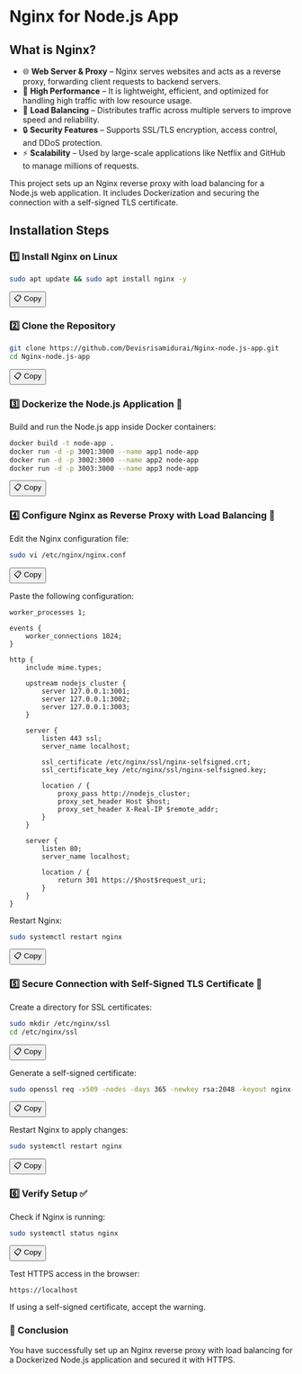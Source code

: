 #  Nginx for Node.js App 

## What is Nginx?
- 🌐 **Web Server & Proxy** – Nginx serves websites and acts as a reverse proxy, forwarding client requests to backend servers.  
- 🚀 **High Performance** – It is lightweight, efficient, and optimized for handling high traffic with low resource usage.  
- 🔄 **Load Balancing** – Distributes traffic across multiple servers to improve speed and reliability.  
- 🔒 **Security Features** – Supports SSL/TLS encryption, access control, and DDoS protection.  
- ⚡ **Scalability** – Used by large-scale applications like Netflix and GitHub to manage millions of requests.

This project sets up an Nginx reverse proxy with load balancing for a Node.js web application. It includes Dockerization and securing the connection with a self-signed TLS certificate.

##  Installation Steps

### 1️⃣ Install Nginx on Linux
```sh
sudo apt update && sudo apt install nginx -y
```
<button onclick="navigator.clipboard.writeText('sudo apt update && sudo apt install nginx -y')">📋 Copy</button>

### 2️⃣ Clone the Repository
```sh
git clone https://github.com/Devisrisamidurai/Nginx-node.js-app.git
cd Nginx-node.js-app
```
<button onclick="navigator.clipboard.writeText('git clone https://github.com/Devisrisamidurai/Nginx-node.js-app.git && cd Nginx-node.js-app')">📋 Copy</button>

### 3️⃣ Dockerize the Node.js Application 🐳
Build and run the Node.js app inside Docker containers:
```sh
docker build -t node-app .
docker run -d -p 3001:3000 --name app1 node-app
docker run -d -p 3002:3000 --name app2 node-app
docker run -d -p 3003:3000 --name app3 node-app
```
<button onclick="navigator.clipboard.writeText('docker build -t node-app . && docker run -d -p 3001:3000 --name app1 node-app && docker run -d -p 3002:3000 --name app2 node-app && docker run -d -p 3003:3000 --name app3 node-app')">📋 Copy</button>

### 4️⃣ Configure Nginx as Reverse Proxy with Load Balancing 🔄
Edit the Nginx configuration file:
```sh
sudo vi /etc/nginx/nginx.conf
```
<button onclick="navigator.clipboard.writeText('sudo nano /etc/nginx/nginx.conf')">📋 Copy</button>

Paste the following configuration:
```nginx
worker_processes 1;

events {
    worker_connections 1024;
}

http {
    include mime.types;

    upstream nodejs_cluster {
        server 127.0.0.1:3001;
        server 127.0.0.1:3002;
        server 127.0.0.1:3003;
    }

    server {
        listen 443 ssl;
        server_name localhost;

        ssl_certificate /etc/nginx/ssl/nginx-selfsigned.crt;
        ssl_certificate_key /etc/nginx/ssl/nginx-selfsigned.key;

        location / {
            proxy_pass http://nodejs_cluster;
            proxy_set_header Host $host;
            proxy_set_header X-Real-IP $remote_addr;
        }
    }

    server {
        listen 80;
        server_name localhost;

        location / {
            return 301 https://$host$request_uri;
        }
    }
}
```

Restart Nginx:
```sh
sudo systemctl restart nginx
```
<button onclick="navigator.clipboard.writeText('sudo systemctl restart nginx')">📋 Copy</button>

### 5️⃣ Secure Connection with Self-Signed TLS Certificate 🔐
Create a directory for SSL certificates:
```sh
sudo mkdir /etc/nginx/ssl
cd /etc/nginx/ssl
```
<button onclick="navigator.clipboard.writeText('sudo mkdir /etc/nginx/ssl && cd /etc/nginx/ssl')">📋 Copy</button>

Generate a self-signed certificate:
```sh
sudo openssl req -x509 -nodes -days 365 -newkey rsa:2048 -keyout nginx-selfsigned.key -out nginx-selfsigned.crt
```
<button onclick="navigator.clipboard.writeText('sudo openssl req -x509 -nodes -days 365 -newkey rsa:2048 -keyout nginx-selfsigned.key -out nginx-selfsigned.crt')">📋 Copy</button>

Restart Nginx to apply changes:
```sh
sudo systemctl restart nginx
```
<button onclick="navigator.clipboard.writeText('sudo systemctl restart nginx')">📋 Copy</button>

### 6️⃣ Verify Setup ✅
Check if Nginx is running:
```sh
sudo systemctl status nginx
```
<button onclick="navigator.clipboard.writeText('sudo systemctl status nginx')">📋 Copy</button>

Test HTTPS access in the browser:
```
https://localhost
```
If using a self-signed certificate, accept the warning.

### 🎯 Conclusion
You have successfully set up an Nginx reverse proxy with load balancing for a Dockerized Node.js application and secured it with HTTPS.

